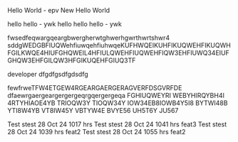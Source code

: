 Hello World - epv
New Hello World

hello hello - ywk
hello hello hello - ywk

fwsedfeqwargqeargbwergherwtghwerhgwrthwrtshwr4
sddgWEDGBFIUQWehfiuwqehfiuhwqeKUFHWQEIKUHFIKUQWEHFIKUQWHFGILKWQE4HIUFGHQWEIL4HFIULQWEHFIUQWEHFIQW3EHFIUWQ34EIUFGHQW3EHFGILQW3HFGIKUQEHFGIUQ3TF

developer
dfgdfgsdfgdsdfg

fewfrweTFW4ETGEW4RGEARGAERGERAGVERFDSGVRFDE
dfaewrgaergeargergergeqrgqergergeqa
FGHIUQWEYRI WEBYHIRQYBH4I 4RTYHIAOE4YB TRIOQW3Y TIOQW34Y IOW34EB8IOWB4Y5I8 BYTWI48B YTI8W4YB VT8IW45Y VBTYW4E BVYE56  UH5T6Y JU567

Test stest 28 Oct 24 1017 hrs
Test stest 28 Oct 24 1041 hrs feat3
Test stest 28 Oct 24 1039 hrs feat2
Test stest 28 Oct 24 1055 hrs feat2



